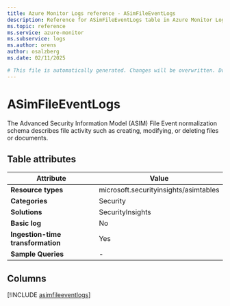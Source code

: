 ```yaml
---
title: Azure Monitor Logs reference - ASimFileEventLogs
description: Reference for ASimFileEventLogs table in Azure Monitor Logs.
ms.topic: reference
ms.service: azure-monitor
ms.subservice: logs
ms.author: orens
author: osalzberg
ms.date: 02/11/2025

# This file is automatically generated. Changes will be overwritten. Do not change this file directly.
---
```


# ASimFileEventLogs

The Advanced Security Information Model (ASIM) File Event normalization schema describes file activity such as creating, modifying, or deleting files or documents.


## Table attributes

|Attribute|Value|
|---|---|
|**Resource types**|microsoft.securityinsights/asimtables|
|**Categories**|Security|
|**Solutions**| SecurityInsights|
|**Basic log**|No|
|**Ingestion-time transformation**|Yes|
|**Sample Queries**|-|



## Columns
  
[!INCLUDE [asimfileeventlogs](~/reusable-content/ce-skilling/azure/includes/azure-monitor/reference/tables/asimfileeventlogs-include.md)]
